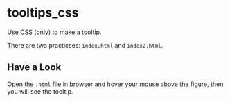 # tooltips_css
Use CSS (only) to make a tooltip. 

There are two practicses: `index.html` and `index2.html`. 

## Have a Look
Open the `.html` file in browser and hover your mouse above the figure, then you will see the tooltip. 
